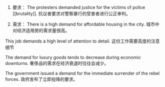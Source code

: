 1. 要求：
The protesters demanded justice for the victims of police [[brutality]].
抗议者要求对警察暴行的受害者进行公正审判。

2. 需求：
There is a high demand for affordable housing in the city.
城市中对经济适用房的需求量很高。

This job demands a high level of attention to detail.
这份工作需要高度的注意细节

The demand for luxury goods tends to decrease during economic downturns.
奢侈品的需求在经济衰退时往往会减少。

The government issued a demand for the immediate surrender of the rebel forces.
政府发布了立即投降的要求。